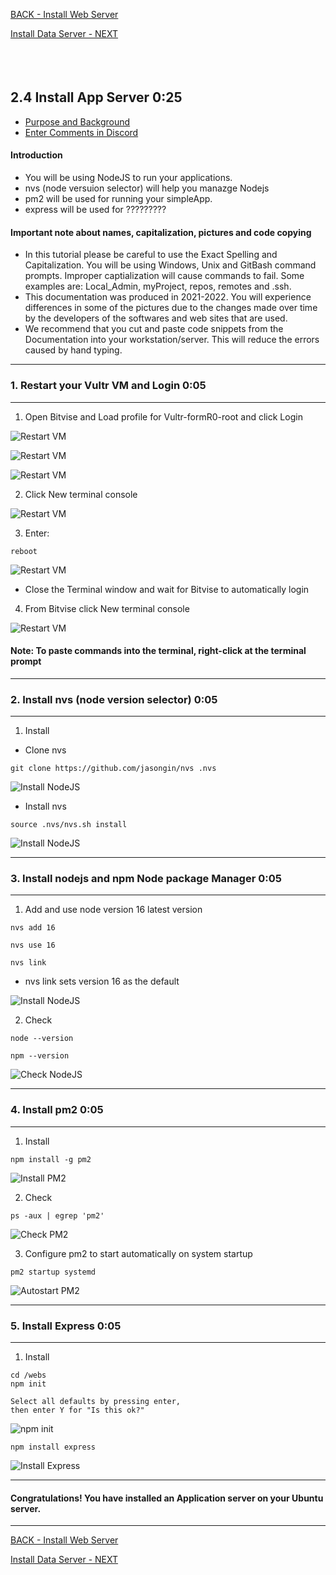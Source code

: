 <!-- ------------------------------------------------------------------------- -->

<div class="page-back">

[BACK - Install Web Server     ](/Setup/fr0303_Setup-Web-Server-Ubuntu.md)
</div><div class="page-next">

[Install Data Server - NEXT](/Setup/fr0305_Setup-Data-Server-Ubuntu.md)
</div><div style="margin-top:35px">&nbsp;</div>

<!-- ------------------------------------------------------------------------- -->


## 2.4 Install App Server 0:25 <!-- {docsify-ignore} -->
- [Purpose and Background](../Setup/purposes/pfr0304_Setup-App-Server-Ubuntu.md)
- [Enter Comments in Discord](https://discord.com/channels/928752444316483585/931218086256857118)

#### Introduction
- You will be using NodeJS to run your applications.
- nvs (node versuion selector) will help you manazge Nodejs
- pm2 will be used for running your simpleApp.
- express will be used for ?????????

#### Important note about names, capitalization, pictures and code copying
- In this tutorial please be careful to use the Exact Spelling and Capitalization. You will be using Windows, Unix and GitBash command prompts. Improper captialization will cause commands to fail. Some examples are: Local_Admin, myProject, repos, remotes and .ssh.
- This documentation was produced in 2021-2022. You will experience differences in some of the pictures due to the changes made over time by the developers of the softwares and web sites that are used.
- We recommend that you cut and paste code snippets from the Documentation into your workstation/server. This will reduce the errors caused by hand typing.

----
### 1. Restart your Vultr VM and Login 0:05

----
1. Open Bitvise and Load profile for Vultr-formR0-root and click Login

![Restart VM](./images/fr0300-01_restart-vm.png "Restart VM")

![Restart VM](./images/fr0300-01_restart-vm1.png "Restart VM")

![Restart VM](./images/fr0300-01_restart-vm2.png "Restart VM")

2. Click New terminal console

![Restart VM](./images/fr0301-09_Vultr-New-Profile-Console.png "Restart VM")

3. Enter:

```
reboot
```

![Restart VM](./images/fr0300-01_restart-vm4.png "Restart VM")

- Close the Terminal window and wait for Bitvise to automatically login

4. From Bitvise click New terminal console

![Restart VM](./images/fr0301-09_Vultr-New-Profile-Console.png "Restart VM")

#### Note: To paste commands into the terminal, right-click at the terminal prompt 
----
### 2. Install nvs (node version selector) 0:05
----

1. Install 

- Clone nvs

```
git clone https://github.com/jasongin/nvs .nvs
```

![Install NodeJS](./images/fr0304-01_Ubuntu-install-nodejs1.png "Install NodeJS")

- Install nvs

```
source .nvs/nvs.sh install
```

![Install NodeJS](./images/fr0304-01_Ubuntu-install-nodejs2.png "Install NodeJS")


----
### 3. Install nodejs and npm Node package Manager 0:05
----

1. Add and use node version 16 latest version 

```
nvs add 16

nvs use 16

nvs link
```

- nvs link sets version 16 as the default

![Install NodeJS](./images/fr0304-01_Ubuntu-install-nodejs3.png "Install NodeJS")

2. Check

```
node --version

npm --version
```

![Check NodeJS](./images/fr0304-01_Ubuntu-install-nodejs4.png "Check NodeJS")

----
### 4. Install  pm2 0:05
----

1. Install
```
npm install -g pm2
```

![Install PM2](./images/fr0304-05_Ubuntu-install-pm2.png "Install PM2")

2. Check
```
ps -aux | egrep 'pm2'
```

![Check PM2](./images/fr0304-06_Ubuntu-check-pm2.png "Check PM2")

3. Configure pm2 to start automatically on system startup
```
pm2 startup systemd
```

![Autostart PM2](./images/fr0304-07_Ubuntu-autostart-pm2.png "Autostart PM2")

----
### 5. Install Express 0:05
----

1. Install 

```
cd /webs
npm init

Select all defaults by pressing enter,
then enter Y for "Is this ok?"
```

![npm init](./images/fr0304-10_Ubuntu-npm-init.png "npm init")

```
npm install express
```

![Install Express](./images/fr0304-11_Ubuntu-install-express.png "Install Express")


----
#### Congratulations! You have installed an Application server on your Ubuntu server.
----

<!-- ------------------------------------------------------------------------- -->

<div class="page-back">

[BACK - Install Web Server     ](/Setup/fr0303_Setup-Web-Server-Ubuntu.md)
</div><div class="page-next">

[Install Data Server - NEXT](/Setup/fr0305_Setup-Data-Server-Ubuntu.md)
</div>

<!-- ------------------------------------------------------------------------- -->

